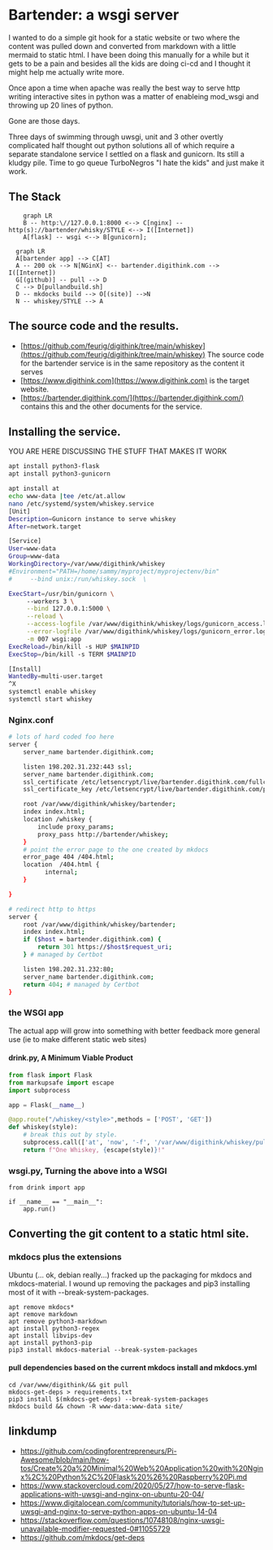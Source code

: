# Bartender: a wsgi server

I wanted to do a simple git hook for a static website or two where the content was pulled down and converted from markdown with a little mermaid to static html. I have been doing this manually for a while but it gets to be a pain and besides all the kids are doing ci-cd and I thought it might help me actually write more.

Once apon a time when apache was really the best way to serve http writing interactive sites in python was a matter of enableing mod_wsgi and throwing up 20 lines of python.

Gone are those days.

Three days of swimming through uwsgi, unit and 3 other overtly complicated half thought out python solutions all of which require a separate standalone service I settled on a flask and gunicorn. Its still a kludgy pile. Time to go queue TurboNegros "I hate the kids" and just make it work.

## The Stack

```mermaid
    graph LR
    B -- http:\//127.0.0.1:8000 <--> C[nginx] -- http(s)://bartender/whisky/STYLE <--> I([Internet])
    A[flask] -- wsgi <--> B[gunicorn];
```

```mermaid
  graph LR
  A[bartender app] --> C[AT]
  A -- 200 ok --> N[NGinX] <-- bartender.digithink.com --> I([Internet])
  G[(github)] -- pull --> D
  C --> D[pullandbuild.sh]
  D -- mkdocks build --> O[(site)] -->N
  N -- whiskey/STYLE --> A
```

## The source code and the results.

- [https://github.com/feurig/digithink/tree/main/whiskey](https://github.com/feurig/digithink/tree/main/whiskey)
  The source code for the bartender service is in the same repository as the content it serves
- [https://www.digithink.com](https://www.digithink.com) is the target website.
- [https://bartender.digithink.com/](https://bartender.digithink.com/) contains this and the other documents for the service.

## Installing the service.

YOU ARE HERE DISCUSSING THE STUFF THAT MAKES IT WORK

```sh
apt install python3-flask
apt install python3-gunicorn

apt install at
echo www-data |tee /etc/at.allow
nano /etc/systemd/system/whiskey.service
[Unit]
Description=Gunicorn instance to serve whiskey
After=network.target

[Service]
User=www-data
Group=www-data
WorkingDirectory=/var/www/digithink/whiskey
#Environment="PATH=/home/sammy/myproject/myprojectenv/bin"
#     --bind unix:/run/whiskey.sock  \

ExecStart=/usr/bin/gunicorn \
     --workers 3 \
     --bind 127.0.0.1:5000 \
     --reload \
     --access-logfile /var/www/digithink/whiskey/logs/gunicorn_access.log \
     --error-logfile /var/www/digithink/whiskey/logs/gunicorn_error.log \
     -m 007 wsgi:app
ExecReload=/bin/kill -s HUP $MAINPID
ExecStop=/bin/kill -s TERM $MAINPID

[Install]
WantedBy=multi-user.target
^X
systemctl enable whiskey
systemctl start whiskey
```

### Nginx.conf

```sh
# lots of hard coded foo here
server {
    server_name bartender.digithink.com;

    listen 198.202.31.232:443 ssl;
    server_name bartender.digithink.com;
    ssl_certificate /etc/letsencrypt/live/bartender.digithink.com/fullchain.pem; # managed by Certbot
    ssl_certificate_key /etc/letsencrypt/live/bartender.digithink.com/privkey.pem; # managed by Certbot

    root /var/www/digithink/whiskey/bartender;
    index index.html;
    location /whiskey {
        include proxy_params;
        proxy_pass http://bartender/whiskey;
    }
    # point the error page to the one created by mkdocs
    error_page 404 /404.html;
    location  /404.html {
          internal;
    }

}

# redirect http to https
server {
    root /var/www/digithink/whiskey/bartender;
    index index.html;
    if ($host = bartender.digithink.com) {
        return 301 https://$host$request_uri;
    } # managed by Certbot

    listen 198.202.31.232:80;
    server_name bartender.digithink.com;
    return 404; # managed by Certbot
}
```

### the WSGI app
The actual app will grow into something with better feedback more general use (ie to make different static web sites)
#### drink.py, A Minimum Viable Product

```python
from flask import Flask
from markupsafe import escape
import subprocess

app = Flask(__name__)

@app.route("/whiskey/<style>",methods = ['POST', 'GET'])
def whiskey(style):
    # break this out by style.
    subprocess.call(['at', 'now', '-f', '/var/www/digithink/whiskey/pullandbuild.sh'])
    return f"One Whiskey, {escape(style)}!"
```

### wsgi.py, Turning the above into a WSGI 
```
from drink import app

if __name__ == "__main__":
    app.run()
```

## Converting the git content to a static html site.

### mkdocs plus the extensions

Ubuntu (... ok, debian really...) fracked up the packaging for mkdocs and mkdocs-material. I wound up removing the packages and pip3 installing most of it with --break-system-packages.

```
apt remove mkdocs*
apt remove markdown
apt remove python3-markdown
apt install python3-regex
apt install libvips-dev
apt install python3-pip
pip3 install mkdocs-material --break-system-packages
```
#### pull dependencies based on the current mkdocs install and mkdocs.yml
```
cd /var/www/digithink/&& git pull 
mkdocs-get-deps > requirements.txt
pip3 install $(mkdocs-get-deps) --break-system-packages
mkdocs build && chown -R www-data:www-data site/
```


## linkdump

- <https://github.com/codingforentrepreneurs/Pi-Awesome/blob/main/how-tos/Create%20a%20Minimal%20Web%20Application%20with%20Nginx%2C%20Python%2C%20Flask%20%26%20Raspberry%20Pi.md>
- <https://www.stackovercloud.com/2020/05/27/how-to-serve-flask-applications-with-uwsgi-and-nginx-on-ubuntu-20-04/>
- <https://www.digitalocean.com/community/tutorials/how-to-set-up-uwsgi-and-nginx-to-serve-python-apps-on-ubuntu-14-04>
- <https://stackoverflow.com/questions/10748108/nginx-uwsgi-unavailable-modifier-requested-0#11055729>
- https://github.com/mkdocs/get-deps

```

```
